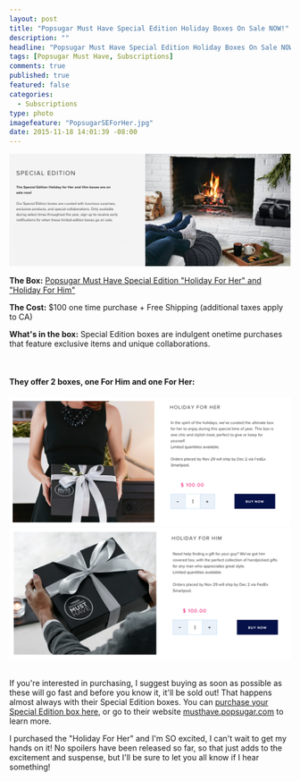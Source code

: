 ```yaml
---
layout: post
title: "Popsugar Must Have Special Edition Holiday Boxes On Sale NOW!"
description: ""
headline: "Popsugar Must Have Special Edition Holiday Boxes On Sale NOW!"
tags: [Popsugar Must Have, Subscriptions]
comments: true
published: true
featured: false
categories: 
  - Subscriptions
type: photo
imagefeature: "PopsugarSEForHer.jpg"
date: 2015-11-18 14:01:39 -08:00
---
```


<center><a href="https://musthave.popsugar.com/p/monthly-subscription?utm_source=link&utm_medium=confirmation-page&utm_campaign=referral&utm_content=u:16301514" target="_blank">
<img src="/images/PopsugarSEHolidayBoxes.png" border="0" style="border:none;max-width:100%;" alt="Popsugar Must Have Special Edition Boxes!" />
</a></center>

<p><b>The Box:</b> <a href="https://musthave.popsugar.com/p/monthly-subscription?utm_source=link&utm_medium=confirmation-page&utm_campaign=referral&utm_content=u:16301514" target="_blank">Popsugar Must Have Special Edition "Holiday For Her" and "Holiday For Him" </a></p>
<p><b>The Cost:</b> $100 one time purchase + Free Shipping (additional taxes apply to CA)</p>
<p><b>What's in the box:</b> Special Edition boxes are indulgent onetime purchases that feature exclusive items and unique collaborations.</p>
<br>

<H4>They offer 2 boxes, one For Him and one For Her:</H4>

<center><a href="https://musthave.popsugar.com/p/monthly-subscription?utm_source=link&utm_medium=confirmation-page&utm_campaign=referral&utm_content=u:16301514" target="_blank">
<img src="/images/PopsugarSEHolidayForHer.png" border="0" style="border:none;max-width:100%;" alt="Popsugar Must Have Special Edition Holiday For Her!" />
</a></center>

<center><a href="https://musthave.popsugar.com/p/monthly-subscription?utm_source=link&utm_medium=confirmation-page&utm_campaign=referral&utm_content=u:16301514" target="_blank">
<img src="/images/PopsugarSEHolidayForHim.png" border="0" style="border:none;max-width:100%;" alt="Popsugar Must Have Special Edition Holiday For Him!" />
</a></center>

<br>

<p>If you're interested in purchasing, I suggest buying as soon as possible as these will go fast and before you know it, it'll be sold out! That happens almost always with their Special Edition boxes. You can <a href="https://musthave.popsugar.com/p/monthly-subscription?utm_source=link&utm_medium=confirmation-page&utm_campaign=referral&utm_content=u:16301514" target="_blank">purchase your Special Edition box here</a>, or go to their website <a href="https://musthave.popsugar.com/p/monthly-subscription?utm_source=link&utm_medium=confirmation-page&utm_campaign=referral&utm_content=u:16301514" target="_blank">musthave.popsugar.com</a> to learn more.</p>

<p>I purchased the "Holiday For Her" and I'm SO excited, I can't wait to get my hands on it! No spoilers have been released so far, so that just adds to the excitement and suspense, but I'll be sure to let you all know if I hear something!</p>
